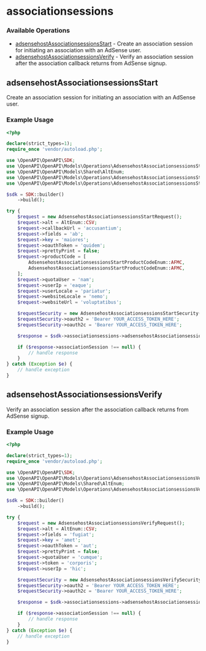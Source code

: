 # associationsessions

### Available Operations

* [adsensehostAssociationsessionsStart](#adsensehostassociationsessionsstart) - Create an association session for initiating an association with an AdSense user.
* [adsensehostAssociationsessionsVerify](#adsensehostassociationsessionsverify) - Verify an association session after the association callback returns from AdSense signup.

## adsensehostAssociationsessionsStart

Create an association session for initiating an association with an AdSense user.

### Example Usage

```php
<?php

declare(strict_types=1);
require_once 'vendor/autoload.php';

use \OpenAPI\OpenAPI\SDK;
use \OpenAPI\OpenAPI\Models\Operations\AdsensehostAssociationsessionsStartRequest;
use \OpenAPI\OpenAPI\Models\Shared\AltEnum;
use \OpenAPI\OpenAPI\Models\Operations\AdsensehostAssociationsessionsStartProductCodeEnum;
use \OpenAPI\OpenAPI\Models\Operations\AdsensehostAssociationsessionsStartSecurity;

$sdk = SDK::builder()
    ->build();

try {
    $request = new AdsensehostAssociationsessionsStartRequest();
    $request->alt = AltEnum::CSV;
    $request->callbackUrl = 'accusantium';
    $request->fields = 'ab';
    $request->key = 'maiores';
    $request->oauthToken = 'quidem';
    $request->prettyPrint = false;
    $request->productCode = [
        AdsensehostAssociationsessionsStartProductCodeEnum::AFMC,
        AdsensehostAssociationsessionsStartProductCodeEnum::AFMC,
    ];
    $request->quotaUser = 'nam';
    $request->userIp = 'eaque';
    $request->userLocale = 'pariatur';
    $request->websiteLocale = 'nemo';
    $request->websiteUrl = 'voluptatibus';

    $requestSecurity = new AdsensehostAssociationsessionsStartSecurity();
    $requestSecurity->oauth2 = 'Bearer YOUR_ACCESS_TOKEN_HERE';
    $requestSecurity->oauth2c = 'Bearer YOUR_ACCESS_TOKEN_HERE';

    $response = $sdk->associationsessions->adsensehostAssociationsessionsStart($request, $requestSecurity);

    if ($response->associationSession !== null) {
        // handle response
    }
} catch (Exception $e) {
    // handle exception
}
```

## adsensehostAssociationsessionsVerify

Verify an association session after the association callback returns from AdSense signup.

### Example Usage

```php
<?php

declare(strict_types=1);
require_once 'vendor/autoload.php';

use \OpenAPI\OpenAPI\SDK;
use \OpenAPI\OpenAPI\Models\Operations\AdsensehostAssociationsessionsVerifyRequest;
use \OpenAPI\OpenAPI\Models\Shared\AltEnum;
use \OpenAPI\OpenAPI\Models\Operations\AdsensehostAssociationsessionsVerifySecurity;

$sdk = SDK::builder()
    ->build();

try {
    $request = new AdsensehostAssociationsessionsVerifyRequest();
    $request->alt = AltEnum::CSV;
    $request->fields = 'fugiat';
    $request->key = 'amet';
    $request->oauthToken = 'aut';
    $request->prettyPrint = false;
    $request->quotaUser = 'cumque';
    $request->token = 'corporis';
    $request->userIp = 'hic';

    $requestSecurity = new AdsensehostAssociationsessionsVerifySecurity();
    $requestSecurity->oauth2 = 'Bearer YOUR_ACCESS_TOKEN_HERE';
    $requestSecurity->oauth2c = 'Bearer YOUR_ACCESS_TOKEN_HERE';

    $response = $sdk->associationsessions->adsensehostAssociationsessionsVerify($request, $requestSecurity);

    if ($response->associationSession !== null) {
        // handle response
    }
} catch (Exception $e) {
    // handle exception
}
```
